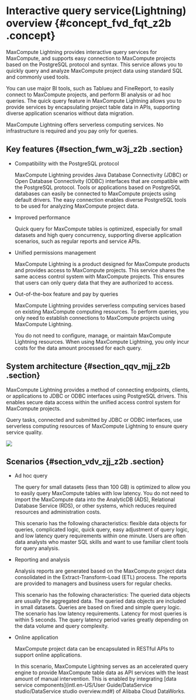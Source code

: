 # Interactive query service\(Lightning\) overview {#concept_fvd_fqt_z2b .concept}

MaxCompute Lightning provides interactive query services for MaxCompute, and supports easy connection to MaxCompute projects based on the PostgreSQL protocol and syntax. This service allows you to quickly query and analyze MaxCompute project data using standard SQL and commonly used tools.

You can use major BI tools, such as Tablueu and FineReport, to easily connect to MaxCompute projects, and perform BI analysis or ad hoc queries. The quick query feature in MaxCompute Lightning allows you to provide services by encapsulating project table data in APIs, supporting diverse application scenarios without data migration.

MaxCompute Lightning offers serverless computing services. No infrastructure is required and you pay only for queries.

## Key features {#section_fwm_w3j_z2b .section}

-   Compatibility with the PostgreSQL protocol

    MaxCompute Lightning provides Java Database Connectivity \(JDBC\) or Open Database Connectivity \(ODBC\) interfaces that are compatible with the PostgreSQL protocol. Tools or applications based on PostgreSQL databases can easily be connected to MaxCompute projects using default drivers. The easy connection enables diverse PostgreSQL tools to be used for analyzing MaxCompute project data.

-   Improved performance

    Quick query for MaxCompute tables is optimized, especially for small datasets and high query concurrency, supporting diverse application scenarios, such as regular reports and service APIs.

-   Unified permissions management

    MaxCompute Lightning is a product designed for MaxCompute products and provides access to MaxCompute projects. This service shares the same access control system with MaxCompute projects. This ensures that users can only query data that they are authorized to access.

-   Out-of-the-box feature and pay by queries

    MaxCompute Lightning provides serverless computing services based on existing MaxCompute computing resources. To perform queries, you only need to establish connections to MaxCompute projects using MaxCompute Lightning.

    You do not need to configure, manage, or maintain MaxCompute Lightning resources. When using MaxCompute Lightning, you only incur costs for the data amount processed for each query.


## System architecture {#section_qqv_mjj_z2b .section}

MaxCompute Lightning provides a method of connecting endpoints, clients, or applications to JDBC or ODBC interfaces using PostgreSQL drivers. This enables secure data access within the unified access control system for MaxCompute projects.

Query tasks, connected and submitted by JDBC or ODBC interfaces, use serverless computing resources of MaxCompute Lightning to ensure query service quality.

![](http://static-aliyun-doc.oss-cn-hangzhou.aliyuncs.com/assets/img/20113/155048351211152_en-US.jpg)

## Scenarios {#section_vdv_zjj_z2b .section}

-   Ad hoc query

    The query for small datasets \(less than 100 GB\) is optimized to allow you to easily query MaxCompute tables with low latency. You do not need to import the MaxCompute data into the AnalyticDB \(ADS\), Relational Database Service \(RDS\), or other systems, which reduces required resources and administration costs.

    This scenario has the following characteristics: flexible data objects for queries, complicated logic, quick query, easy adjustment of query logic, and low latency query requirements within one minute. Users are often data analysts who master SQL skills and want to use familiar client tools for query analysis.

-   Reporting and analysis

    Analysis reports are generated based on the MaxCompute project data consolidated in the Extract-Transform-Load \(ETL\) process. The reports are provided to managers and business users for regular checks.

    This scenario has the following characteristics: The queried data objects are usually the aggregated data. The queried data objects are included in small datasets. Queries are based on fixed and simple query logic. The scenario has low latency requirements. Latency for most queries is within 5 seconds. The query latency period varies greatly depending on the data volume and query complexity.

-   Online application

    MaxCompute project data can be encapsulated in RESTful APIs to support online applications.

    In this scenario, MaxCompute Lightning serves as an accelerated query engine to provide MaxCompute table data as API services with the least amount of manual intervention. This is enabled by integrating [data service components](intl.en-US/User Guide/DataService studio/DataService studio overview.md#) of Alibaba Cloud DataWorks.


